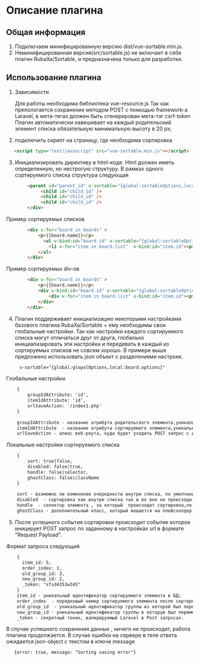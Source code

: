 # Описание плагина

## Общая информация
1. Подключаем минифицированную версию dist/vue-sortable.min.js.
2. Неминифицированная  версия(src/sortable.js) не включает в себя плагин RubaXa/Sortable, и предназначена только для разработки.

## Использование плагина

1. Зависимости

   Для работы необходима библиотека vue-resource.js
   Так как препологается сохранение методом POST с помощью framework-a Laravel, в мета-тегах  должен быть сгенерирован мета-тэг csrf-token
   Плагин автоматически навешивает на каждый родительский элемент списка обязательную минимальную высоту в 20 px;

2. подключить скрипт на страницу, где необходима сортировка
   
```html
   <script type="text/javascript" src="vue-sortable.min.js"></script>
```

3. Инициализировать директиву в html-коде. Html должен иметь определенную, но нестрогую структуру. 
   В рамках одного сортируемого списка структура следующая 
```html 
        <parent id="parent_id" v-sortable="{global:sortableOptions,local:parent.options}">
             <child id="child_id" />
             <child id="child_id" />
             <child id="child_id" />
        </div>   
```

Пример сортируемых списков
```html 
        <div v-for="board in boards" >
            <p>{{board.name}}</p>
              <ul v-bind:id="board.id" v-sortable="{global:sortableOptions,local:board.options}">
                <li v-for="item in board.list"  v-bind:id="item.id"><p>{{item.name}}</p></li>
            </ul>
        </div>   
```

Пример сортируемых div-ов
```html 
        <div v-for="board in boards" >
            <p>{{board.name}}</p>
            <div v-bind:id="board.id" v-sortable="{global:sortableOptions,local:board.options}">
                <div v-for="item in board.list" v-bind:id="item.id"><p>{{item.name}}</p></div>
            </div>
        </div>   
```

4. Плагин поддерживает инициализацию некоторыми настройками базового плагина RubaXa/Sortable + ему необходимы свои глобальные настройки.
Так как настройки каждого сортируемого списка могут отличаться друг от друга, глобально инициализировать эти настройки и передевать
в каждый из сортируемых списков не совсем хорошо. В примере выше предложено использовать json объект с разделениями настроек. 
   
```html 
     v-sortable="{global:glopalOptions,local:board.options}"
```

Глобальные настройки
```html 
    {
        groupIdAttribute: 'id',
        itemIdAttribute: 'id',
        urlSaveAction: '/index1.php'
    }
    
    groupIdAttribute - название атрибута родительского элемента,уникальный идентификатор сортируемой группы, по умолчанию - id;
    itemIdAttribute  - название атрибута сортируемого элемента,уникальный идентификатор сортируемого элемента,по умолчанию - id;
    urlSaveAction - алиас веб-роута, куда будет уходить POST запрос с данными.

```

Локальные настройки сортируемого списка
```html 
    {
        sort: true|false,
        disabled: false|true,
        handle: false|selector,
        ghostClass: false|className
    }
    
    sort - возможно ли изменение очередности внутри списка, по умолчанию - true;
    disabled  - сортировка как внутри списка так и во вне не происходит,по умолчанию - false;
    handle  - селектор элемента , за который  происходит сортировка,по умолчанию - срабатывает на всем элементе;
    ghostClass - дополнительный класс, который вешается на плейсхолдер при перетаскивании элемента, по умолчанию - 'item-placeholder'.

```

5. После успешного события сортировки происходит событие которое иницирует POST запрос по заданному в настройках url в формате "Request Payload".

Формат запроса следующий

```html 
    {
      item_id: 5,
      order_index: 1,
      old_group_id: 3,
      new_group_id: 2, 
      _token: "sfsd4353w345"
    }
    item_id - уникальный идентификатор сортируемого элемента в БД;
    order_index  - порядковый номер сортируемого элемента после сортировки в списке;
    old_group_id  - уникальный идентификатор группы из которой был перемещен сортируемый элемент, в рамках сортировки внутри списка совподает с new_group_id;
    new_group_id - уникальный идентификатор группы в которую был перемещен сортируемый элемент;
    _token - секретный токен, валидируемый Laravel в Post запросах.

```
В случае успешного сохранения данных , ничего не происходит, работа плагина продолжается. 
В случае ошибки на сервере в теле ответа ожидается json-object с текстом в ключе message
```html 
   {error: true, message: "Sorting saving error"}
```
